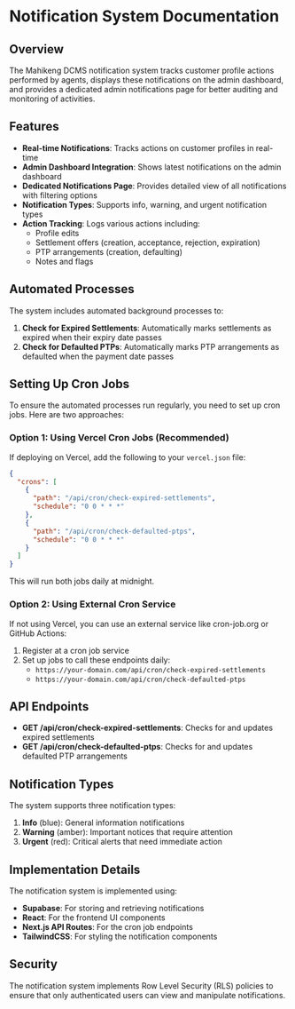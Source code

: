 # Notification System Documentation

## Overview

The Mahikeng DCMS notification system tracks customer profile actions performed by agents, displays these notifications on the admin dashboard, and provides a dedicated admin notifications page for better auditing and monitoring of activities.

## Features

- **Real-time Notifications**: Tracks actions on customer profiles in real-time
- **Admin Dashboard Integration**: Shows latest notifications on the admin dashboard
- **Dedicated Notifications Page**: Provides detailed view of all notifications with filtering options
- **Notification Types**: Supports info, warning, and urgent notification types
- **Action Tracking**: Logs various actions including:
  - Profile edits
  - Settlement offers (creation, acceptance, rejection, expiration)
  - PTP arrangements (creation, defaulting)
  - Notes and flags

## Automated Processes

The system includes automated background processes to:

1. **Check for Expired Settlements**: Automatically marks settlements as expired when their expiry date passes
2. **Check for Defaulted PTPs**: Automatically marks PTP arrangements as defaulted when the payment date passes

## Setting Up Cron Jobs

To ensure the automated processes run regularly, you need to set up cron jobs. Here are two approaches:

### Option 1: Using Vercel Cron Jobs (Recommended)

If deploying on Vercel, add the following to your `vercel.json` file:

```json
{
  "crons": [
    {
      "path": "/api/cron/check-expired-settlements",
      "schedule": "0 0 * * *"
    },
    {
      "path": "/api/cron/check-defaulted-ptps",
      "schedule": "0 0 * * *"
    }
  ]
}
```

This will run both jobs daily at midnight.

### Option 2: Using External Cron Service

If not using Vercel, you can use an external service like cron-job.org or GitHub Actions:

1. Register at a cron job service
2. Set up jobs to call these endpoints daily:
   - `https://your-domain.com/api/cron/check-expired-settlements`
   - `https://your-domain.com/api/cron/check-defaulted-ptps`

## API Endpoints

- **GET /api/cron/check-expired-settlements**: Checks for and updates expired settlements
- **GET /api/cron/check-defaulted-ptps**: Checks for and updates defaulted PTP arrangements

## Notification Types

The system supports three notification types:

1. **Info** (blue): General information notifications
2. **Warning** (amber): Important notices that require attention
3. **Urgent** (red): Critical alerts that need immediate action

## Implementation Details

The notification system is implemented using:

- **Supabase**: For storing and retrieving notifications
- **React**: For the frontend UI components
- **Next.js API Routes**: For the cron job endpoints
- **TailwindCSS**: For styling the notification components

## Security

The notification system implements Row Level Security (RLS) policies to ensure that only authenticated users can view and manipulate notifications.
